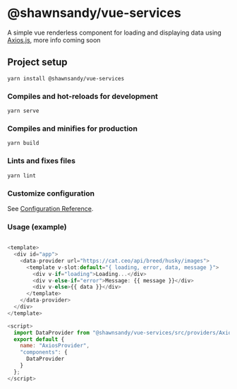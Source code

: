 # @shawnsandy/vue-services

A simple vue renderless component for loading and displaying data using [Axios.js](https://github.com/axios/axios), more info coming soon

## Project setup

```
yarn install @shawnsandy/vue-services
```

### Compiles and hot-reloads for development

```
yarn serve
```

### Compiles and minifies for production

```
yarn build
```

### Lints and fixes files

```
yarn lint
```

### Customize configuration

See [Configuration Reference](https://cli.vuejs.org/config/).

### Usage (example)

```js

<template>
  <div id="app">
    <data-provider url="https://cat.ceo/api/breed/husky/images">
      <template v-slot:default="{ loading, error, data, message }">
        <div v-if="loading">Loading...</div>
        <div v-else-if="error">Message: {{ message }}</div>
        <div v-else>{{ data }}</div>
      </template>
    </data-provider>
  </div>
</template>

<script>
  import DataProvider from "@shawnsandy/vue-services/src/providers/Axios";
  export default {
    name: "AxiosProvider",
    "components": {
      DataProvider
    }
  };
</script>

```
